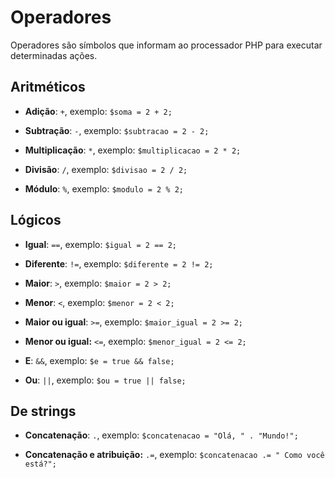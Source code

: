 # Operadores

Operadores são símbolos que informam ao processador PHP para executar determinadas ações.

## Aritméticos  

- **Adição**: ```+```, exemplo: ```$soma = 2 + 2;```

- **Subtração**: ```-```, exemplo: ```$subtracao = 2 - 2;```

- **Multiplicação**: ```*```, exemplo: ```$multiplicacao = 2 * 2;```

- **Divisão**: ```/```, exemplo: ```$divisao = 2 / 2;```

- **Módulo**: ```%```, exemplo: ```$modulo = 2 % 2;```

## Lógicos

- **Igual**: ```==```, exemplo: ```$igual = 2 == 2;```

- **Diferente**: ```!=```, exemplo: ```$diferente = 2 != 2;```

- **Maior**: ```>```, exemplo: ```$maior = 2 > 2;```

- **Menor**: ```<```, exemplo: ```$menor = 2 < 2;```

- **Maior ou igual**: ```>=```, exemplo: ```$maior_igual = 2 >= 2;```

- **Menor ou igual:** ```<=```, exemplo: ```$menor_igual = 2 <= 2;```

- **E**: ```&&```, exemplo: ```$e = true && false;```

- **Ou**: ```||```, exemplo: ```$ou = true || false;```  

## De strings
  

- **Concatenação**: ```.```, exemplo: ```$concatenacao = "Olá, " . "Mundo!";```

- **Concatenação e atribuição:** ```.=```, exemplo: ```$concatenacao .= " Como você está?";```